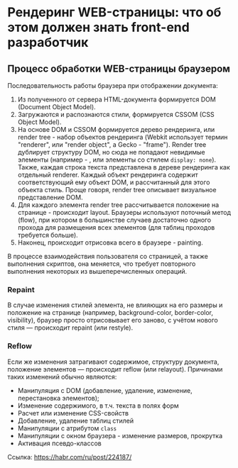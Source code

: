 # Рендеринг WEB-страницы: что об этом должен знать front-end разработчик

## Процесс обработки WEB-страницы браузером

Последовательность работы браузера при отображении документа:

1. Из полученного от сервера HTML-документа формируется DOM (Document Object Model).
2. Загружаются и распознаются стили, формируется CSSOM (CSS Object Model).
3. На основе DOM и CSSOM формируется дерево рендеринга, или render tree - набор объектов рендеринга (Webkit использует термин "renderer", или "render object", а Gecko - "frame").
Render tree дублирует структуру DOM, но сюда не попадают невидимые элементы (например - <head>, или элементы со стилем `display: none`).
Также, каждая строка текста представлена в дереве рендеринга как отдельный renderer. Каждый объект рендеринга содержит соответствующий ему объект DOM, и рассчитанный для этого объекта стиль.
Проще говоря, render tree описывает визуальное представление DOM.
4. Для каждого элемента render tree рассчитывается положение на странице - происходит layout. Браузеры используют поточный метод (flow), при котором в большинстве случаев достаточно одного прохода для размещения всех элементов (для таблиц проходов требуется больше).
5. Наконец, происходит отрисовка всего в браузере - painting.

В процессе взаимодействия пользователя со страницей, а также выполнения скриптов, она меняется, что требует повторного выполнения некоторых из вышеперечисленных операций.

### Repaint

В случае изменения стилей элемента, не влияющих на его размеры и положение на странице (например, background-color, border-color, visibility), браузер просто отрисовывает его заново, с учётом нового стиля — происходит repaint (или restyle).

### Reflow

Если же изменения затрагивают содержимое, структуру документа, положение элементов — происходит reflow (или relayout). Причинами таких изменений обычно являются:

- Манипуляция с DOM (добавление, удаление, изменение, перестановка элементов);
- Изменение содержимого, в т.ч. текста в полях форм
- Расчет или изменение CSS-свойств
- Добавление, удаление таблиц стилей
- Манипуляции с атрибутом `class`
- Манипуляции с окном браузера - изменение размеров, прокрутка
- Активация псевдо-классов

Ссылка: https://habr.com/ru/post/224187/